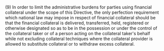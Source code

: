 (9) In order to limit the administrative burdens for parties using financial collateral under the scope of this Directive, the only perfection requirement which national law may impose in respect of financial collateral should be that the financial collateral is delivered, transferred, held, registered or otherwise designated so as to be in the possession or under the control of the collateral taker or of a person acting on the collateral taker's behalf while not excluding collateral techniques where the collateral provider is allowed to substitute collateral or to withdraw excess collateral.